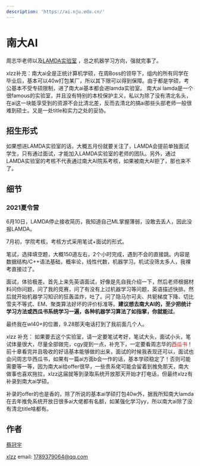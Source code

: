 ```yaml
---
description: 'https://ai.nju.edu.cn/'
---
```


# 南大AI

周志华老师以及[LAMDA实验室](http://www.lamda.nju.edu.cn/CH.MainPage.ashx) ，总之机器学习方向，强就完事了。

xlzz补充：南大ai全是正统计算机学硕，在周Boss的领导下，组内的所有同学在毕业后，基本可以40w打包某厂，所以其下限可以得到保障。由于都是学硕，考公基本不受专硕限制，进了南大ai基本都会进lamda实验室。
南大ai lamda是一个很famous的实验室，并且没有特别的本校保护主义，私以为除了没有清北名头，在ai这一块能享受到的资源不会比清北差，反而去清北的搞ai那些头部老师一般很难到硕士。又是一处title和实力之处的妥协。

## 招生形式

如果想进LAMDA实验室的话，大概五月份就要关注了，LAMDA会提前单独面试学生，只有通过面试，才能加入LAMDA实验室的老师的团队。另外，通过LAMDA实验室的考核不代表通过南大AI院系考核，如果被南大AI拒了，那也来不了。

## 细节

### 2021夏令营

6月10日，LAMDA停止接收简历，我知道自己ML掌握薄弱，没敢去丢人，因此没报LAMDA。

7月初，学院考核，考核方式采用笔试+面试的形式。

笔试，选择填空题，大概150道左右，2个小时完成，遇到不会的直接跳。内容是数据结构/C++语法基础，概率论，线性代数，机器学习。机试没筛太多人，我裸考直接过了。

面试，体验极差。首先上来先英语面试，好像是先自我介绍一下，然后老师根据材料问你问题，问了我的竞赛，问了有没有上过机器学习等问题，英语描述快排。然后就开始机器学习知识的狂轰滥炸，吐了。问了隐马尔可夫、共轭梯度下降、切比雪夫不等式、EM、聚类算法好坏的评价标准等。**建议想去南大AI的，至少把统计学习方法或西瓜书系统学习一遍，各种机器学习算法了如指掌，你就能过**。

最终我在wl40+的位置，9.28那天电话打到了我前面几个人。

xlzz 补充：
如果要去这个实验室，请一定要笔试考好，笔试大头，面试小头，笔试体量很大，尽量全部做完，cgy提到一点，补充下，一定要看周志华的<font color="red">西瓜书</font>！前十章看完并且吸收的好话基本能够做的出来，面试的时候我表现还可以，面试也会问周志华西瓜书，如果有一篇ai方面b会一作的话，基本学硕稳定了！否则可能需要等一等，因为南大ai给offer很早，一些贵系佬可能会留着到推免那天，南大做事也喜欢拖拉，xlzz这届就等到录取系统开放那天开始才打电话，但最终xlzz有补录到南大ai学硕。

补录的offer的也是香的，除了所说的基本ai学硕打包40w外，据我所知南大lamda在去年推免系统开放日很多ai大佬都有名额，如某强化学习yy，所以南大ai除了没有清北title啥都有。



## 作者

[蔡冠宇](../zuo-zhe-lian-xi-fang-shi.md#蔡冠宇) 

[xlzz](../zuo-zhe-lian-xi-fang-shi.md)
email: 1789379064@qq.com

